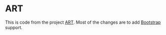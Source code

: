 # ART

This is code from the project [ART](http://art.sourceforge.net). Most of the changes are to add [Bootstrap](http://getbootstrap.com) support. 

